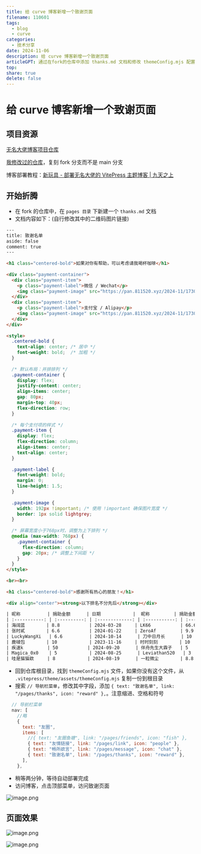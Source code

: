 ```yaml
---  
title: 给 curve 博客新增一个致谢页面  
filename: 110601  
tags:  
  - blog  
  - curve  
categories:  
  - 技术分享  
date: 2024-11-06  
description: 给 curve 博客新增一个致谢页面  
articleGPT: 通过在fork的仓库中添加 thanks.md 文档和修改 themeConfig.mjs 配置文件，为curve博客新增一个致谢页面，页面展示了捐助者名单和支付方式的二维码。捐助者名单按捐助日期列出，页面设计包括响应式布局，确保在不同设备上均能良好展示。  
top:   
share: true  
delete: false  
---  
```

  
# 给 curve 博客新增一个致谢页面  
  
## 项目资源  
  
[无名大佬博客项目仓库](https://github.com/imsyy/vitepress-theme-curve)  
  
[我修改过的仓库](https://github.com/yutian81/yutian81.github.io/tree/fork)，复刻 fork 分支而不是 main 分支  
  
博客部署教程：[新玩具 - 部署无名大佬的 VitePress 主题博客 | 九天之上](https://blog.24811213.xyz/posts/2024-11/110301)  
  
## 开始折腾  
  
- 在 fork 的仓库中，在 `pages 目录` 下新建一个 `thanks.md` 文档  
- 文档内容如下：(自行修改其中的二维码图片链接)  
  
```html  
---  
title: 致谢名单  
aside: false  
comment: true  
---  
  
<h1 class="centered-bold">如果对你有帮助，可以考虑请我喝杯咖啡</h1>  
  
<div class="payment-container">  
  <div class="payment-item">  
    <p class="payment-label">微信 / Wechat</p>  
    <img class="payment-image" src="https://pan.811520.xyz/2024-11/1730603920-wechatpay.webp" alt="wechat receipt code" />  
  </div>  
  <div class="payment-item">  
    <p class="payment-label">支付宝 / Alipay</p>  
    <img class="payment-image" src="https://pan.811520.xyz/2024-11/1730603921-alipay.webp" alt="alipay receipt code" />  
  </div>  
</div>  
  
<style>  
  .centered-bold {  
    text-align: center; /* 居中 */  
    font-weight: bold;  /* 加粗 */  
  }  
  
  /* 默认布局：并排排列 */  
  .payment-container {  
    display: flex;  
    justify-content: center;  
    align-items: center;  
    gap: 80px;  
    margin-top: 40px;  
    flex-direction: row;  
  }  
  
  /* 每个支付项的样式 */  
  .payment-item {  
    display: flex;  
    flex-direction: column;  
    align-items: center;  
    text-align: center;  
  }  
  
  .payment-label {  
    font-weight: bold;  
    margin: 0;  
    line-height: 1.5;  
  }  
  
  .payment-image {  
    width: 192px !important; /* 使用 !important 确保图片宽度 */  
    border: 1px solid lightgrey;  
  }  
  
  /* 屏幕宽度小于768px时，调整为上下排列 */  
  @media (max-width: 768px) {  
    .payment-container {  
      flex-direction: column;  
      gap: 20px; /* 调整上下间距 */  
    }  
  }  
</style>  
  
<br><br>  
  
<h1 class="centered-bold">感谢所有热心的朋友！</h1>  
  
<div align="center"><strong>以下排名不分先后</strong></div>  
  
| 昵称          | 捐助金额      | 日期            |  昵称         | 捐助金额      | 日期            |  
| :-----------: | :----------: | :-------------: | :-----------: | :----------: | :-------------: |  
| 海阔蓝        | 8.8           | 2024-03-28     | LK66           | 66.6         | 2024-03-24 |  
| 张时貳        | 6.6           | 2024-01-22     | ZeroAf         | 9.9          | 2024-10-14 |  
| LuckyWangXi   | 6.6          | 2024-10-14      | 刀中日月长      | 10           | 2023-11-16 |  
| 鹿啵包        | 10            | 2023-11-16     | 时时刻刻        | 10           | 2024-08-15 |  
| 疾速k         | 50           | 2024-09-20      | 伴舟先生大霖子   | 5            | 2024-10-27 |  
| Magica_0x0    | 5            | 2024-08-25      | Leviathan520   | 3            | 2024-08-23 |  
| 哇是猫猫欸     | 8            | 2024-08-19      | 一粒微尘        | 8.8          | 2024-11-01 |  
```  
  
- 回到仓库根目录，找到 `themeConfig.mjs` 文件，如果你没有这个文件，从 `.vitepress/theme/assets/themeConfig.mjs` 复制一份到根目录  
- 搜索 `// 导航栏菜单`，修改其中字段，添加 `{ text: "致谢名单", link: "/pages/thanks", icon: "reward" },`。注意缩进、空格和符号  
  
```js  
  // 导航栏菜单  
  nav: [  
    //略  
    {  
      text: "友圈",  
      items: [  
        //{ text: "友圈鱼塘", link: "/pages/friends", icon: "fish" },  
        { text: "友情链接", link: "/pages/link", icon: "people" },  
        { text: "畅所欲言", link: "/pages/message", icon: "chat" },  
        { text: "致谢名单", link: "/pages/thanks", icon: "reward" },  
      ],  
    },  
```  
  
- 稍等两分钟，等待自动部署完成  
- 访问博客，点击顶部菜单，访问致谢页面  
  
![image.png](https://pan.811520.xyz/2024-11/1730880174-image.webp)  
  
## 页面效果  
  
![image.png](https://pan.811520.xyz/2024-11/1730880409-image.webp)  
  
![image.png](https://pan.811520.xyz/2024-11/1730880372-image.webp)  
